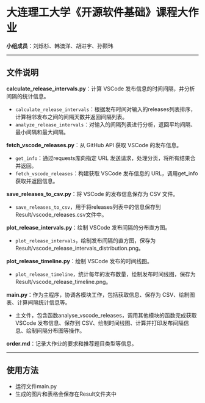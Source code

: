 # 大连理工大学《开源软件基础》课程大作业
**小组成员**：刘烁杉、韩澳洋、胡进宇、孙颢玮

---
## 文件说明

**calculate_release_intervals.py**：计算 VSCode 发布信息的时间间隔，并分析间隔的统计信息。
* `calculate_release_intervals`：根据发布时间对输入的releases列表排序，计算相邻发布之间的间隔天数并返回间隔列表。
* `analyze_release_intervals`：对输入的间隔列表进行分析，返回平均间隔、最小间隔和最大间隔。
  
**fetch_vscode_releases.py**：从 GitHub API 获取 VSCode 的发布信息。
* `get_info`：通过requests库向指定 URL 发送请求，处理分页，将所有结果合并返回。
* `fetch_vscode_releases`：构建获取 VSCode 发布信息的 URL，调用get_info获取并返回信息。
  
**save_releases_to_csv.py**：将 VSCode 的发布信息保存为 CSV 文件。
* `save_releases_to_csv`，用于将releases列表中的信息保存到Result/vscode_releases.csv文件中。
  
**plot_release_intervals.py**：绘制 VSCode 发布间隔的分布直方图。
* `plot_release_intervals`，绘制发布间隔的直方图，保存为Result/vscode_release_intervals_distribution.png。
  
**plot_release_timeline.py**：绘制 VSCode 发布的时间线图。
* `plot_release_timeline`，统计每年的发布数量，绘制发布时间线图，保存为Result/vscode_release_timeline.png。
  
**main.py**：作为主程序，协调各模块工作，包括获取信息、保存为 CSV、绘制图表、计算间隔统计信息等。
* 主文件，包含函数analyse_vscode_releases，调用其他模块的函数完成获取 VSCode 发布信息、保存到 CSV、绘制时间线图、计算并打印发布间隔信息、绘制间隔分布图等操作。
  
**order.md**：记录大作业的要求和推荐题目类型等信息。

---
## 使用方法
* 运行文件main.py
* 生成的图片和表格会保存在Result文件夹中
